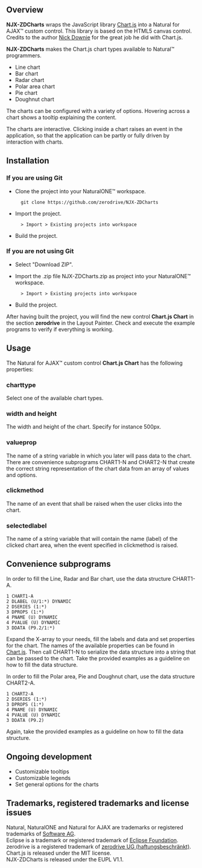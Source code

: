 ## Overview

**NJX-ZDCharts** wraps the JavaScript library [Chart.js](http://chartjs.org "Chart.js") into a Natural for AJAX&trade; custom control. This library is based on the HTML5 canvas control. Credits to the author [Nick Downie](http://www.nickdownie.com/ "Nick Downie") for the great job he did with Chart.js.

**NJX-ZDCharts** makes the Chart.js chart types available to Natural&trade; programmers.

* Line chart
* Bar chart
* Radar chart
* Polar area chart
* Pie chart
* Doughnut chart

The charts can be configured with a variety of options. Hovering across a chart shows a tooltip explaining the content.

The charts are interactive. Clicking inside a chart raises an event in the application, so that the application can be partly or fully driven by interaction with charts.

## Installation

### If you are using Git

- Clone the project into your NaturalONE&trade; workspace.
 
		git clone https://github.com/zerodrive/NJX-ZDCharts

- Import the project.
 
		> Import > Existing projects into workspace

- Build the project.

### If you are not using Git

- Select "Download ZIP".

- Import the .zip file NJX-ZDCharts.zip as project into your NaturalONE&trade; workspace.

		> Import > Existing projects into workspace

- Build the project.

After having built the project, you will find the new control **Chart.js Chart** in the section **zerodrive** in the Layout Painter. Check and execute the example programs to verify if everything is working.

## Usage

The Natural for AJAX&trade; custom control **Chart.js Chart** has the following properties:

### charttype

Select one of the available chart types.

### width and height

The width and height of the chart. Specify for instance 500px.

### valueprop

The name of a string variable in which you later will pass data to the chart. There are convenience subprograms CHART1-N and CHART2-N that create the correct string representation of the chart data from an array of values and options.

### clickmethod

The name of an event that shall be raised when the user clicks into the chart.

### selectedlabel

The name of a string variable that will contain the name (label) of the clicked chart area, when the event specified in clickmethod is raised. 

## Convenience subprograms

In order to fill the Line, Radar and Bar chart, use the data structure CHART1-A.

	1 CHART1-A
	2 DLABEL (U/1:*) DYNAMIC
	2 DSERIES (1:*)
	3 DPROPS (1:*)
	4 PNAME (U) DYNAMIC
	4 PVALUE (U) DYNAMIC
	3 DDATA (P9.2/1:*)

Expand the X-array to your needs, fill the labels and data and set properties for the chart. The names of the available properties can be found in [Chart.js](http://chartjs.org "Chart.js"). Then call CHART1-N to serialize the data structure into a string that can be passed to the chart. Take the provided examples as a guideline on how to fill the data structure.

In order to fill the Polar area, Pie and Doughnut chart, use the data structure CHART2-A.

	1 CHART2-A
	2 DSERIES (1:*)
	3 DPROPS (1:*)
	4 PNAME (U) DYNAMIC
	4 PVALUE (U) DYNAMIC
	3 DDATA (P9.2)

Again, take the provided examples as a guideline on how to fill the data structure.

## Ongoing development

* Customizable tooltips
* Customizable legends
* Set general options for the charts

## Trademarks, registered trademarks and license issues
Natural, NaturalONE and Natural for AJAX are trademarks or registered trademarks of [Software AG](http://softwareag.com "Software AG").  
Eclipse is a trademark or registered trademark of [Eclipse Foundation](http://eclipse.org "Eclipse Foundation").  
zerodrive is a registered trademark of [zerodrive UG (haftungsbeschränkt)](http://zerodrive.net "zerodrive UG (haftungsbeschränkt)").    
Chart.js is released under the MIT license.  
NJX-ZDCharts is released under the EUPL V1.1.
